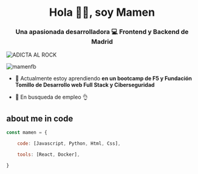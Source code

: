 <h1 align="center">Hola 👋😊, soy Mamen</h1>
<h3 align="center">Una apasionada desarrolladora 💻 Frontend y
 Backend de Madrid</h3>

![ADICTA AL ROCK](https://github.com/MamenFB/MamenFB/assets/106315129/f560f131-4db4-48d7-ba59-d6a9e7ac85d2)

<p align="left"> <img src ="https://komarev.com/ghpvc/?username=mamenfb&label=Profile%20views&color=0e75b6&style=flat" alt="mamenfb" /> </p>

- 🌱 Actualmente estoy aprendiendo **en un bootcamp de F5 y Fundación Tomillo de Desarrollo web Full Stack y Ciberseguridad**

- 🤝 En busqueda de empleo 👌   
## about me in code
```js
const mamen = {

    code: [Javascript, Python, Html, Css],

    tools: [React, Docker],

}
```






